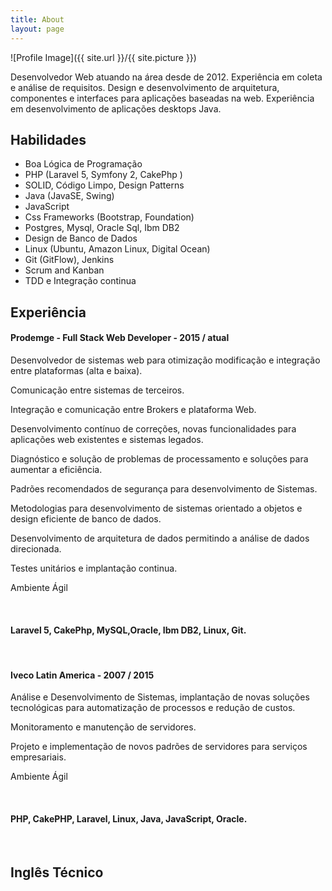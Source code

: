 ```yaml
---
title: About
layout: page
---
```

![Profile Image]({{ site.url }}/{{ site.picture }})

<p>Desenvolvedor Web atuando na área desde de 2012. 
Experiência em coleta e análise de requisitos. 
Design e desenvolvimento de arquitetura, componentes e interfaces para aplicações baseadas na web. 
Experiência em desenvolvimento de aplicações desktops Java.</p>

<h2>Habilidades</h2>

<ul class="skill-list">
  <li>Boa Lógica de Programação</li>
	<li>PHP (Laravel 5, Symfony 2, CakePhp )</li>
	<li>SOLID, Código Limpo, Design Patterns</li>
	<li>Java (JavaSE, Swing)</li>
	<li>JavaScript</li>
	<li>Css Frameworks (Bootstrap, Foundation)</li>
	<li>Postgres, Mysql, Oracle Sql, Ibm DB2</li>
	<li>Design de Banco de Dados</li>
	<li>Linux (Ubuntu, Amazon Linux, Digital Ocean)</li>
	<li>Git (GitFlow), Jenkins</li>
	<li>Scrum and Kanban</li>
	<li>TDD e Integração continua</li>
</ul>

<h2>Experiência</h2>

<h4>Prodemge - Full Stack Web Developer - 2015 / atual</h4>

<p>Desenvolvedor de sistemas web para otimização modificação e integração entre plataformas (alta e baixa).</p>
<p>Comunicação entre sistemas de terceiros.</p>
<p>Integração e comunicação entre Brokers e plataforma Web.</p>
<p>Desenvolvimento contínuo de correções, novas funcionalidades para aplicações web existentes e sistemas legados.</p>
<p>Diagnóstico e solução de problemas de processamento e soluções para aumentar a eficiência.</p>
<p>Padrões recomendados de segurança para desenvolvimento de Sistemas.</p>
<p>Metodologias para desenvolvimento de sistemas orientado a objetos e design eficiente de banco de dados.</p>
<p>Desenvolvimento de arquitetura de dados permitindo a análise de dados direcionada.</p>
<p>Testes unitários e implantação continua.</p>
<p>Ambiente Ágil</p>
<br>

<h4>Laravel 5, CakePhp, MySQL,Oracle, Ibm DB2, Linux, Git.</h4>
<br>

<h4>Iveco Latin America - 2007 / 2015</h4>

<p>Análise e Desenvolvimento de Sistemas, implantação de novas soluções tecnológicas para automatização de processos e redução de custos.</p>
<p>Monitoramento e manutenção de servidores.</p>
<p>Projeto e implementação de novos padrões de servidores para serviços empresariais.</p>
<p>Ambiente Ágil</p>
<br>

<h4>PHP, CakePHP, Laravel, Linux, Java, JavaScript, Oracle.</h4>
<br>

<h2>Inglês Técnico</h2>
